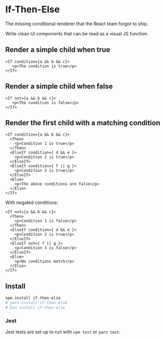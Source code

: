 # If-Then-Else

The missing conditional renderer that the React team forgot to ship.

Write clean UI components that can be read as a visual JS function.

## Render a simple child when true
```tsx
<If condition={a && b && c}>
   <p>The condition is true</p>
</If>
```

## Render a simple child when false
```tsx
<If not={a && b && c}>
   <p>The condition is false</p>
</If>
```

## Render the first child with a matching condition

```tsx
<If condition={a && b && c}>
  <Then>
    <p>Condition 1 is true</p>
  </Then>
  <ElseIf condition={ d && e }>
    <p>Condition 2 is true</p>
  </ElseIf>
  <ElseIf condition={ f || g }>
    <p>Condition 3 is true</p>
  </ElseIf>
  <Else>
    <p>The above conditions are false</p>
  </Else>
</If>
```

With negated conditions:
```tsx
<If not={a && b && c}>
  <Then>
    <p>Condition 1 is false</p>
  </Then>
  <ElseIf condition={ d && e }>
    <p>Condition 2 is true</p>
  </ElseIf>
  <ElseIf not={ f || g }>
    <p>Condition 3 is false</p>
  </ElseIf>
  <Else>
    <p>No conditions match</p>
  </Else>
</If>
```

## Install

```sh
npm install if-then-else
# yarn install if-then-else
# bun install if-then-else
```

### Jest

Jest tests are set up to run with `npm test` or `yarn test`.
